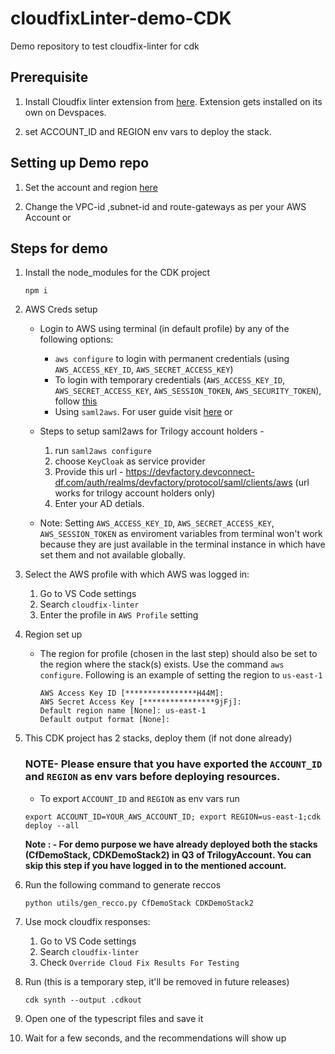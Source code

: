 # cloudfixLinter-demo-CDK
Demo repository to test cloudfix-linter for cdk

## Prerequisite

1. Install Cloudfix linter extension from [here](https://github.com/trilogy-group/cloudfixLinter-demo-CDK/blob/prepare-demo%231/lib/constants.ts). Extension gets installed on its own on Devspaces.

2. set ACCOUNT_ID and REGION env vars to deploy the stack. 
 

## Setting up Demo repo 
1.  Set the account and region [here](https://github.com/trilogy-group/cloudfixLinter-demo-CDK/blob/prepare-demo%231/bin/cdk-project.ts)

2. Change the VPC-id ,subnet-id and route-gateways as per your AWS Account or 

## Steps for demo

1. Install the node_modules for the CDK project
    ```
    npm i
    ```
2. AWS Creds setup
   - Login to AWS using terminal (in default profile) by any of the following options:
     - `aws configure` to login with permanent credentials (using `AWS_ACCESS_KEY_ID`, `AWS_SECRET_ACCESS_KEY`)
     - To login with temporary credentials (`AWS_ACCESS_KEY_ID`, `AWS_SECRET_ACCESS_KEY`, `AWS_SESSION_TOKEN`, `AWS_SECURITY_TOKEN`), follow [this](https://docs.aws.amazon.com/IAM/latest/UserGuide/id_credentials_temp_use-resources.html#using-temp-creds-sdk-cli)
     - Using `saml2aws`. For user guide visit [here](https://docs.aws.amazon.com/IAM/latest/UserGuide/id_credentials_temp_use-resources.html#using-temp-creds-sdk-cli)
      or 
    - Steps to setup saml2aws for Trilogy account holders -
      1.  run `saml2aws configure`
      2.  choose `KeyCloak` as service provider
      3.  Provide this url - https://devfactory.devconnect-df.com/auth/realms/devfactory/protocol/saml/clients/aws (url works for trilogy account holders only)
      4.  Enter your AD detials.     
      
    - Note: Setting `AWS_ACCESS_KEY_ID`, `AWS_SECRET_ACCESS_KEY`, `AWS_SESSION_TOKEN` as enviroment variables from terminal won't work because they are just available in the terminal instance in which have set them and not available globally.

3. Select the AWS profile with which AWS was logged in:
    1. Go to VS Code settings
    2. Search `cloudfix-linter`
    3. Enter the profile in `AWS Profile` setting

4. Region set up   
   - The region for profile (chosen in the last step) should also be set to the region where the stack(s) exists. Use the command `aws configure`. Following is an example of setting the region to `us-east-1`
      ```
      AWS Access Key ID [****************H44M]: 
      AWS Secret Access Key [****************9jFj]: 
      Default region name [None]: us-east-1
      Default output format [None]:

5. This CDK project has 2 stacks, deploy them (if not done already)   
    ### NOTE- Please ensure that you have exported the `ACCOUNT_ID` and `REGION` as env vars before deploying resources.
    - To export  `ACCOUNT_ID` and `REGION` as env vars
    run 
    ```
    export ACCOUNT_ID=YOUR_AWS_ACCOUNT_ID; export REGION=us-east-1;cdk deploy --all
    ```
    **Note : - For demo purpose we have already deployed both the stacks (CfDemoStack, CDKDemoStack2) in Q3 of TrilogyAccount. You can skip this step if you have logged in to the mentioned account.**
6. Run the following command to generate reccos
    ```
    python utils/gen_recco.py CfDemoStack CDKDemoStack2
    ```
7. Use mock cloudfix responses:
    1. Go to VS Code settings
    2. Search `cloudfix-linter`
    3. Check `Override Cloud Fix Results For Testing`
8. Run (this is a temporary step, it'll be removed in future releases)
    ```
    cdk synth --output .cdkout
    ```
9. Open one of the typescript files and save it

10. Wait for a few seconds, and the recommendations will show up
